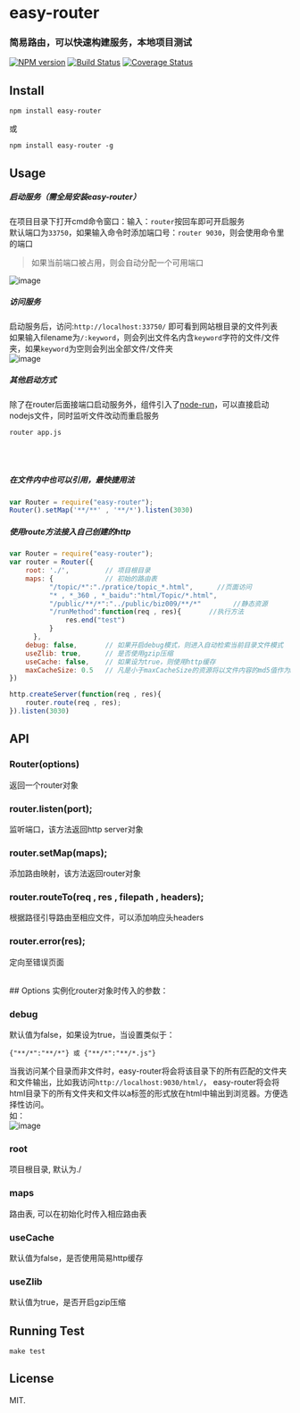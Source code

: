 # easy-router

### 简易路由，可以快速构建服务，本地项目测试

[![NPM version][npm-image]][npm-url]
[![Build Status][travis-image]][travis-url]
[![Coverage Status][coveralls-image]][coveralls-url]

## Install
```
npm install easy-router
```
或
```
npm install easy-router -g
```

## Usage
##### 启动服务（需全局安装easy-router）<br>
在项目目录下打开cmd命令窗口：输入：`router`按回车即可开启服务<br>
默认端口为`33750`，如果输入命令时添加端口号：`router 9030`，则会使用命令里的端口<br>

> 如果当前端口被占用，则会自动分配一个可用端口

![image](http://whxaxes.github.io/easy-router/images/test2.jpg "test")

##### 访问服务
启动服务后，访问:`http://localhost:33750/` 即可看到网站根目录的文件列表<br>
如果输入filename为`/:keyword`，则会列出文件名内含`keyword`字符的文件/文件夹，如果`keyword`为空则会列出全部文件/文件夹<br>
![image](http://whxaxes.github.io/easy-router/images/test4.jpg "test")

##### 其他启动方式
除了在router后面接端口启动服务外，组件引入了[node-run](https://github.com/whxaxes/wheels/tree/master/node-run)，可以直接启动nodejs文件，同时监听文件改动而重启服务<br>
```
router app.js
```
<br><br>
##### 在文件内中也可以引用，最快捷用法

```javascript
var Router = require("easy-router");
Router().setMap('**/**' , '**/*').listen(3030)
```

##### 使用route方法接入自己创建的http
```javascript
var Router = require("easy-router");
var router = Router({
    root: './',         // 项目根目录
    maps: {             // 初始的路由表
          "/topic/*":"./pratice/topic_*.html",      //页面访问
          "* , *_360 , *_baidu":"html/Topic/*.html",
          "/public/**/*":"../public/biz009/**/*"        //静态资源
          "/runMethod":function(req , res){       //执行方法
              res.end("test")
          }
      },
    debug: false,       // 如果开启debug模式，则进入自动检索当前目录文件模式
    useZlib: true,      // 是否使用gzip压缩
    useCache: false,    // 如果设为true，则使用http缓存
    maxCacheSize: 0.5   // 凡是小于maxCacheSize的资源将以文件内容的md5值作为Etag，单位为MB
})

http.createServer(function(req , res){
    router.route(req , res);
}).listen(3030)

```

## API
### Router(options)
返回一个router对象

### router.listen(port);
监听端口，该方法返回http server对象

### router.setMap(maps);
添加路由映射，该方法返回router对象

### router.routeTo(req , res , filepath , headers);
根据路径引导路由至相应文件，可以添加响应头headers

### router.error(res);
定向至错误页面

<br>
## Options
实例化router对象时传入的参数：

### debug
默认值为false，如果设为true，当设置类似于：
```
{"**/*":"**/*"} 或 {"**/*":"**/*.js"}
```
当我访问某个目录而非文件时，easy-router将会将该目录下的所有匹配的文件夹和文件输出，比如我访问`http://localhost:9030/html/`，
easy-router将会将html目录下的所有文件夹和文件以a标签的形式放在html中输出到浏览器。方便选择性访问。<br>
如：<br>
![image](http://whxaxes.github.io/easy-router/images/test.jpg "test")

### root
项目根目录, 默认为./

### maps
路由表, 可以在初始化时传入相应路由表

### useCache
默认值为false，是否使用简易http缓存

### useZlib
默认值为true，是否开启gzip压缩

## Running Test
```
make test
```

## License

MIT.

[npm-url]: https://npmjs.org/package/easy-router
[npm-image]: http://img.shields.io/npm/v/easy-router.svg?style=flat-square
[travis-url]: https://travis-ci.org/whxaxes/easy-router
[travis-image]: http://img.shields.io/travis/whxaxes/easy-router.svg?style=flat-square
[coveralls-url]: https://coveralls.io/r/whxaxes/easy-router
[coveralls-image]: https://img.shields.io/coveralls/whxaxes/easy-router.svg?style=flat-square
